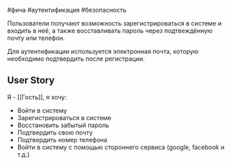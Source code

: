 #фича #аутентификация #безопасность 

Пользователи получают возможность зарегистрироваться в системе и входить в неё, а также восставливать пароль через подтвеждённую почту или телефон.

Для аутентификации используется электронная почта, которую необходимо подтвердить после регистрации.

## User Story
Я - [[Гость]], я хочу:
- Войти в систему
- Зарегистрироваться в системе
- Восстановить забытый пароль
- Подтвердить свою почту
- Подтвердить номер телефона
- Войти в систему с помощью стороннего сервиса (google, facebook и т.д.)
